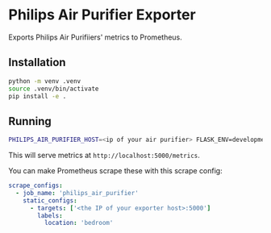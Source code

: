 # Philips Air Purifier Exporter
Exports Philips Air Purifiiers' metrics to Prometheus.

## Installation
```bash
python -m venv .venv
source .venv/bin/activate
pip install -e .
```

## Running
```bash
PHILIPS_AIR_PURIFIER_HOST=<ip of your air purifier> FLASK_ENV=development FLASK_APP=philips_air_purifier_exporter/app.py flask run --host 0.0.0.0
```
This will serve metrics at `http://localhost:5000/metrics`.

You can make Prometheus scrape these with this scrape config:
```yaml
scrape_configs:
  - job_name: 'philips_air_purifier'
    static_configs:
      - targets: ['<the IP of your exporter host>:5000']
        labels:
          location: 'bedroom'
```